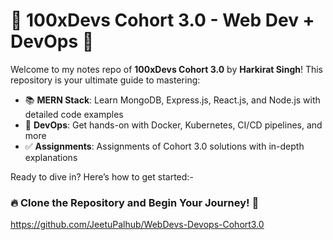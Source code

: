 # 🚀 100xDevs Cohort 3.0 - Web Dev + DevOps 🚀

Welcome to my notes repo of **100xDevs Cohort 3.0** by **Harkirat Singh**!
This repository is your ultimate guide to mastering:

- 📚 **MERN Stack**: Learn MongoDB, Express.js, React.js, and Node.js with detailed code examples
- 📝 **DevOps**: Get hands-on with Docker, Kubernetes, CI/CD pipelines, and more
- ✅ **Assignments**: Assignments of Cohort 3.0 solutions with in-depth explanations

Ready to dive in? Here’s how to get started:-

### 🔥 **Clone the Repository and Begin Your Journey! 💫**

https://github.com/JeetuPalhub/WebDevs-Devops-Cohort3.0
